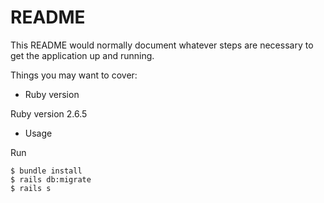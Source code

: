 # README

This README would normally document whatever steps are necessary to get the
application up and running.

Things you may want to cover:

* Ruby version

Ruby version 2.6.5

* Usage

Run 

    $ bundle install
    $ rails db:migrate
    $ rails s
